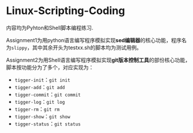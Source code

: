 # Linux-Scripting-Coding

内容均为Pyhton和Shell脚本编程练习.

Assignment1为用python语言编写程序模拟实现**sed编辑器**的核心功能，程序名为`slippy`，其中其余开头为testxx.sh的脚本均为测试用例。

Assignment2为用Shell语言编写程序模拟实现**git版本控制工具**的部份核心功能，脚本按功能分为了多个，对应实现为：
- `tigger-init`：`git init`
- `tigger-add`：`git add`
- `tigger-commit`：`git commit`
- `tigger-log`：`git log`
- `tigger-rm`：`git rm`
- `tigger-show`：`git show`
- `tigger-status`：`git status`
